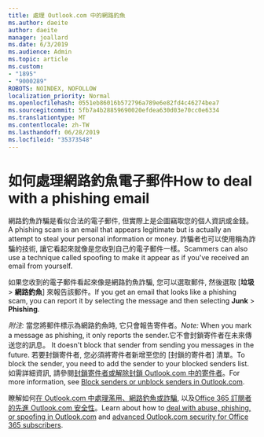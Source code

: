 ```yaml
---
title: 處理 Outlook.com 中的網路釣魚
ms.author: daeite
author: daeite
manager: joallard
ms.date: 6/3/2019
ms.audience: Admin
ms.topic: article
ms.custom:
- "1895"
- "9000289"
ROBOTS: NOINDEX, NOFOLLOW
localization_priority: Normal
ms.openlocfilehash: 0551eb86016b572796a789e6e82fd4c46274bea7
ms.sourcegitcommit: 5fb7a4b28859690020efdea630d03e70cc0e6334
ms.translationtype: MT
ms.contentlocale: zh-TW
ms.lasthandoff: 06/28/2019
ms.locfileid: "35373548"
---
```

# <a name="how-to-deal-with-a-phishing-email"></a><span data-ttu-id="ff945-102">如何處理網路釣魚電子郵件</span><span class="sxs-lookup"><span data-stu-id="ff945-102">How to deal with a phishing email</span></span>

<span data-ttu-id="ff945-103">網路釣魚詐騙是看似合法的電子郵件, 但實際上是企圖竊取您的個人資訊或金錢。</span><span class="sxs-lookup"><span data-stu-id="ff945-103">A phishing scam is an email that appears legitimate but is actually an attempt to steal your personal information or money.</span></span> <span data-ttu-id="ff945-104">詐騙者也可以使用稱為詐騙的技術, 讓它看起來就像是您收到自己的電子郵件一樣。</span><span class="sxs-lookup"><span data-stu-id="ff945-104">Scammers can also use a technique called spoofing to make it appear as if you've received an email from yourself.</span></span>

<span data-ttu-id="ff945-105">如果您收到的電子郵件看起來像是網路釣魚詐騙, 您可以選取郵件, 然後選取 [**垃圾** > **網路釣魚**] 來報告該郵件。</span><span class="sxs-lookup"><span data-stu-id="ff945-105">If you get an email that looks like a phishing scam, you can report it by selecting the message and then selecting **Junk** > **Phishing**.</span></span>

<span data-ttu-id="ff945-106">*附注:* 當您將郵件標示為網路釣魚時, 它只會報告寄件者。</span><span class="sxs-lookup"><span data-stu-id="ff945-106">*Note:* When you mark a message as phishing, it only reports the sender.</span></span><span data-ttu-id="ff945-107">它不會封鎖寄件者在未來傳送您的訊息。</span><span class="sxs-lookup"><span data-stu-id="ff945-107"> It doesn't block that sender from sending you messages in the future.</span></span> <span data-ttu-id="ff945-108">若要封鎖寄件者, 您必須將寄件者新增至您的 [封鎖的寄件者] 清單。</span><span class="sxs-lookup"><span data-stu-id="ff945-108">To block the sender, you need to add the sender to your blocked senders list.</span></span> <span data-ttu-id="ff945-109">如需詳細資訊, 請參閱[封鎖寄件者或解除封鎖 Outlook.com 中的寄件者](https://support.office.com/article/a3ece97b-82f8-4a5e-9ac3-e92fa6427ae4)。</span><span class="sxs-lookup"><span data-stu-id="ff945-109">For more information, see [Block senders or unblock senders in Outlook.com](https://support.office.com/article/a3ece97b-82f8-4a5e-9ac3-e92fa6427ae4).</span></span>

<span data-ttu-id="ff945-110">瞭解如何[在 Outlook.com 中處理濫用、網路釣魚或詐騙](https://support.office.com/article/0d882ea5-eedc-4bed-aebc-079ffa1105a3), 以及[Office 365 訂閱者的先進 Outlook.com 安全性](https://support.office.com/article/882d2243-eab9-4545-a58a-b36fee4a46e2)。</span><span class="sxs-lookup"><span data-stu-id="ff945-110">Learn about how to [deal with abuse, phishing, or spoofing in Outlook.com](https://support.office.com/article/0d882ea5-eedc-4bed-aebc-079ffa1105a3) and [advanced Outlook.com security for Office 365 subscribers](https://support.office.com/article/882d2243-eab9-4545-a58a-b36fee4a46e2).</span></span>